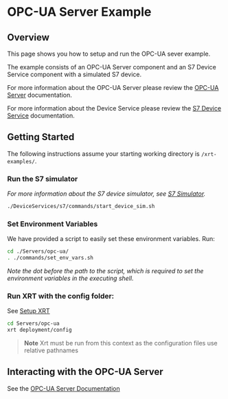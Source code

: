 # OPC-UA Server Example

## Overview

This page shows you how to setup and run the OPC-UA sever example.

The example consists of an OPC-UA Server component and an S7 Device Service component with a simulated S7 device.

For more information about the OPC-UA Server please review the [OPC-UA Server](https://docs.iotechsys.com/edge-xrt21/server-components/opc-ua-server-component.html) documentation.

For more information about the Device Service please review the [S7 Device Service](https://docs.iotechsys.com/edge-xrt21/device-service-components/s7-device-service-component.html) documentation.

## Getting Started

The following instructions assume your starting working directory is `/xrt-examples/`.

### **Run the S7 simulator**

_For more information about the S7 device simulator, see [S7 Simulator](https://docs.iotechsys.com/edge-xrt21/simulators/s7/overview.html)._

```bash
./DeviceServices/s7/commands/start_device_sim.sh
```

### **Set Environment Variables**

We have provided a script to easily set these environment variables. Run:

```bash
cd ./Servers/opc-ua/
. ./commands/set_env_vars.sh
```

_Note the dot before the path to the script, which is required to set the environment variables in the executing shell._

### **Run XRT with the config folder:**

See [Setup XRT](../interactive-walkthrough/setup-xrt.md)

```bash
cd Servers/opc-ua
xrt deployment/config
```

> **Note** Xrt must be run from this context as the configuration files use relative pathnames

## Interacting with the OPC-UA Server

See the [OPC-UA Server Documentation](https://docs.iotechsys.com/edge-xrt21/server-components/opc-ua-server-component.html)
